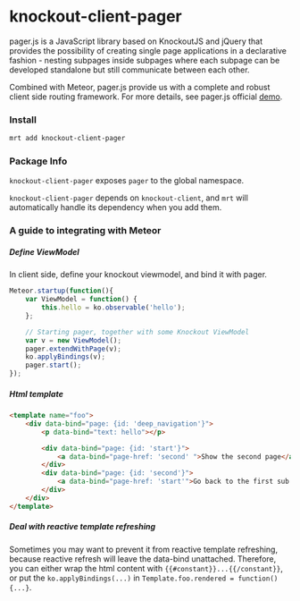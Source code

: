 knockout-client-pager
==============

pager.js is a JavaScript library based on KnockoutJS and jQuery that provides the possibility of creating single page applications in a declarative fashion - nesting subpages inside subpages where each subpage can be developed standalone but still communicate between each other. 

Combined with Meteor, pager.js provide us with a complete and robust client side routing framework. For more details, see pager.js official [demo](http://pagerjs.com/demo/).

### Install

```bash
mrt add knockout-client-pager
```
### Package Info

`knockout-client-pager` exposes `pager` to the global namespace.

`knockout-client-pager` depends on `knockout-client`, and `mrt` will automatically handle its dependency when you add them.

### A guide to integrating with Meteor

##### Define ViewModel
In client side, define your knockout viewmodel, and bind it with pager.
```javascript
Meteor.startup(function(){
    var ViewModel = function() {
        this.hello = ko.observable('hello');
    };

	// Starting pager, together with some Knockout ViewModel
	var v = new ViewModel();
	pager.extendWithPage(v);
    ko.applyBindings(v);
	pager.start();
});
```


##### Html template
```html
<template name="foo">
	<div data-bind="page: {id: 'deep_navigation'}">
		<p data-bind="text: hello"></p>

    	<div data-bind="page: {id: 'start'}">
        	<a data-bind="page-href: 'second' ">Show the second page</a>.
    	</div>
    	<div data-bind="page: {id: 'second'}">
        	<a data-bind="page-href: 'start'">Go back to the first sub page</a>.
    	</div>
	</div>
</template>
```

##### Deal with reactive template refreshing

Sometimes you may want to prevent it from reactive template refreshing, because reactive refresh will leave the data-bind unattached. Therefore, you can either wrap the html content with `{{#constant}}...{{/constant}}`, or put the `ko.applyBindings(...)` in `Template.foo.rendered = function(){...}`.




